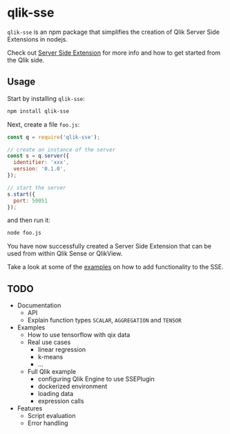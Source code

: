 # qlik-sse

`qlik-sse` is an npm package that simplifies the creation of Qlik Server Side Extensions in nodejs.

Check out [Server Side Extension](https://github.com/qlik-oss/server-side-extension) for more info and how to get started from the Qlik side.

## Usage

Start by installing `qlik-sse`:

```sh
npm install qlik-sse
```

Next, create a file `foo.js`: 
```js
const q = require('qlik-sse');

// create an instance of the server
const s = q.server({
  identifier: 'xxx',
  version: '0.1.0',
});

// start the server
s.start({
  port: 50051
});
```

and then run it:

```sh
node foo.js
```

You have now successfully created a Server Side Extension that can be used from within Qlik Sense or QlikView.

Take a look at some of the [examples](./examples) on how to add functionality to the SSE.

## TODO

- Documentation
  - API
  - Explain function types `SCALAR`, `AGGREGATION` and `TENSOR`
- Examples
  - How to use tensorflow with qix data
  - Real use cases
    - linear regression
    - k-means
    - ...
  - Full Qlik example
    - configuring Qlik Engine to use SSEPlugin
    - dockerized environment
    - loading data
    - expression calls
- Features
  - Script evaluation
  - Error handling
